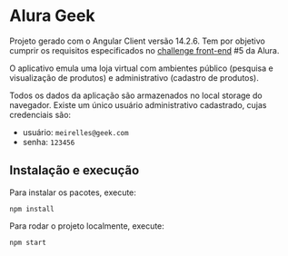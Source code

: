 # Alura Geek

Projeto gerado com o Angular Client versão 14.2.6. Tem por objetivo cumprir os requisitos especificados no 
[challenge front-end](https://www.alura.com.br/challenges/front-end) #5 da Alura.

O aplicativo emula uma loja virtual com ambientes público (pesquisa e visualização de produtos) e administrativo 
(cadastro de produtos).

Todos os dados da aplicação são armazenados no local storage do navegador. Existe um único usuário administrativo 
cadastrado, cujas credenciais são:

* usuário: ``meirelles@geek.com``
* senha: ``123456``

## Instalação e execução

Para instalar os pacotes, execute:

`npm install`

Para rodar o projeto localmente, execute:

`npm start`
